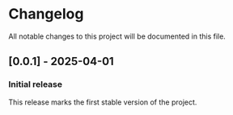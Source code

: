 # Changelog

All notable changes to this project will be documented in this file.

## [0.0.1] - 2025-04-01

### Initial release

This release marks the first stable version of the project.
